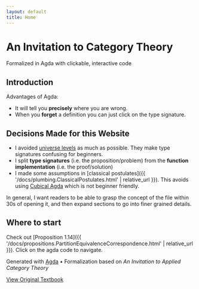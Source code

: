 ```yaml
---
layout: default
title: Home
---
```


<div class="hero" markdown="1">

# An Invitation to Category Theory

Formalized in Agda with clickable, interactive code

</div>

<div class="section" markdown="1">

## Introduction

Advantages of Agda:

* It will tell you **precisely** where you are wrong.
* When you **forget** a definition you can just click on the type signature. 

## Decisions Made for this Website

* I avoided [universe levels](https://agda.readthedocs.io/en/latest/language/universe-levels.html) as much as possible. They make type signatures confusing for beginners.
* I split **type signatures** (i.e. the proposition/problem) from the **function implementation** (i.e. the proof/solution)
* I made some assumptions in [classical postulates]({{ '/docs/plumbing.ClassicalPostulates.html' | relative_url }}). This avoids using [Cubical Agda](https://agda.readthedocs.io/en/latest/language/cubical.html) which is not beginner friendly.

In general, I want readers to be able to grasp the concept of the file within 30s of opening it, and then expand sections to go into finer grained details.

## Where to start

Check out [Proposition 1.14]({{ '/docs/propositions.PartitionEquivalenceCorrespondence.html' | relative_url }}). Click on the agda code to navigate.

</div>


<footer markdown="1">

Generated with [Agda](https://github.com/agda/agda) • Formalization based on _An Invitation to Applied Category Theory_

[View Original Textbook](http://www.brendanfong.com/fong_spivak_an_invitation.pdf)

</footer>
